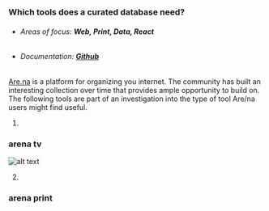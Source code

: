 ### __Which tools does a curated database need?__

* ###### Areas of focus: **Web, Print, Data, React**
* ###### Documentation: **[Github](https://github.com/GeneralTrademark)**

[Are.na](https://www.are.na/) is a platform for organizing you internet. The community has built an interesting collection over time that provides ample opportunity to build on. The following tools are part of an investigation into the type of tool Are/na users might find useful.

1.

### __arena tv__


![alt text](/images/d/03.png)

2.

### __arena print__

